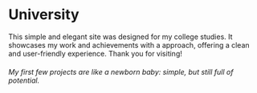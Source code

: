 # University
This simple and elegant site was designed for my college studies. It showcases my work and achievements with a approach, offering a clean and user-friendly experience. Thank you for visiting!

###### My first few projects are like a newborn baby: simple, but still full of potential.
